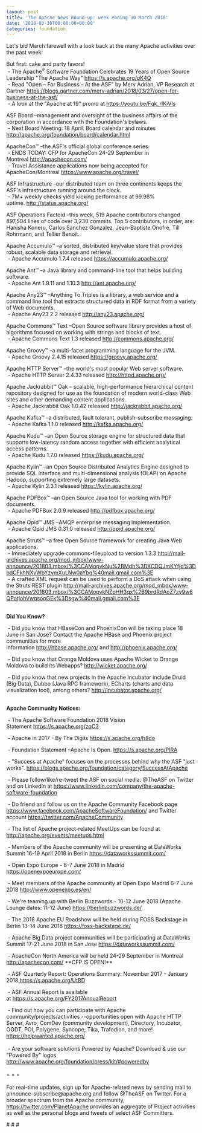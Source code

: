 ```yaml
---
layout: post
title: 'The Apache News Round-up: week ending 30 March 2018'
date: '2018-03-30T00:00:00+00:00'
categories: foundation
---
```

<p>Let's bid March farewell with a look back at the many Apache activities over the past week:</p> 
  <p>But first: cake and party favors!<br />&nbsp;- The Apache<sup>®</sup> Software Foundation Celebrates 19 Years of Open Source Leadership &quot;The Apache Way&quot;&nbsp;<a href="https://s.apache.org/gK4Q">https://s.apache.org/gK4Q</a><br />&nbsp;- Read &quot;Open – For Business – At the ASF&quot; by Merv Adrian, VP Research at Gartner&nbsp;<a href="https://blogs.gartner.com/merv-adrian/2018/03/27/open-for-business-at-the-asf/">https://blogs.gartner.com/merv-adrian/2018/03/27/open-for-business-at-the-asf/</a><br />&nbsp;- A look at the&nbsp;&quot;Apache at 19&quot; promo at <a href="https://youtu.be/Fqk_rlKiVIs">https://youtu.be/Fqk_rlKiVIs</a></p> 
  <p>ASF Board –management and oversight of the business affairs of the corporation in accordance with the Foundation's bylaws.<br />&nbsp;- Next Board Meeting: 18 April. Board calendar and minutes <a href="http://apache.org/foundation/board/calendar.html">http://apache.org/foundation/board/calendar.html</a></p> 
  <p>ApacheCon™ –the ASF's official global conference series.<br />&nbsp;- ENDS TODAY: CFP for ApacheCon 24-29 September in Montreal&nbsp;<a href="http://apachecon.com/">http://apachecon.com/</a><br />&nbsp;- Travel Assistance applications now being accepted for ApacheCon/Montreal&nbsp;<a href="https://www.apache.org/travel/">https://www.apache.org/travel/</a></p> 
  <p>ASF Infrastructure –our distributed team on three continents keeps the ASF's infrastructure running around the clock.<br />&nbsp;- 7M+ weekly checks yield kicking performance at 99.98% uptime.&nbsp;<a href="http://status.apache.org/">http://status.apache.org/</a></p> 
  <p>ASF Operations Factoid&nbsp;–this week, 519 Apache contributors changed 897,504 lines of code over 3,230 commits. Top 5 contributors, in order, are: Hanisha Koneru, Carlos Sanchez Gonzalez, Jean-Baptiste Onofré, Till Rohrmann, and Tellier Benoit.</p> 
  <p>Apache Accumulo™ –a sorted, distributed key/value store that provides robust, scalable data storage and retrieval.&nbsp;<br />&nbsp;- Apache Accumulo 1.7.4 released&nbsp;<a href="https://accumulo.apache.org/">https://accumulo.apache.org/</a></p> 
  <p>Apache Ant™ –a Java library and command-line tool that helps building software.<br />&nbsp;-&nbsp;Apache Ant 1.9.11 and 1.10.3&nbsp;<a href="http://ant.apache.org/">http://ant.apache.org/</a></p> 
  <p>Apache Any23™ –Anything To Triples is a library, a web service and a command line tool that extracts structured data in RDF format from a variety of Web documents.<br />&nbsp;- Apache Any23 2.2 released&nbsp;<a href="http://any23.apache.org/">http://any23.apache.org/</a></p> 
  <p>Apache Commons™ Text –Open Source software library provides a host of algorithms focused on working with strings and blocks of text.<br />&nbsp;- Apache Commons Text 1.3 released&nbsp;<a href="http://commons.apache.org/">http://commons.apache.org/</a></p> 
  <p>Apache Groovy™ –a multi-facet programming language for the JVM.<br />&nbsp;- Apache Groovy 2.4.15 released&nbsp;<a href="https://groovy.apache.org/">https://groovy.apache.org/</a></p> 
  <p>Apache HTTP Server™ –the world's most popular Web server software.<br />&nbsp;- Apache HTTP Server 2.4.33 released&nbsp;<a href="http://httpd.apache.org/">http://httpd.apache.org/</a></p> 
  <p>Apache Jackrabbit™ Oak – scalable, high-performance hierarchical content repository designed for use as the foundation of modern world-class Web sites and other demanding content applications.<br />&nbsp;- Apache Jackrabbit Oak 1.0.42 released&nbsp;<a href="http://jackrabbit.apache.org/">http://jackrabbit.apache.org/</a></p> 
  <p>Apache Kafka™ –a distributed, fault tolerant, publish-subscribe messaging.<br />&nbsp;- Apache Kafka 1.1.0 released&nbsp;<a href="http://kafka.apache.org/">http://kafka.apache.org/</a></p> 
  <p>Apache Kudu™ –an Open Source storage engine for structured data that supports low-latency random access together with efficient analytical access patterns.<br />&nbsp;- Apache Kudu 1.7.0 released&nbsp;<a href="https://kudu.apache.org/">https://kudu.apache.org/</a></p> 
  <p><span style="white-space: pre;"></span></p> 
  <p>Apache Kylin™ –an Open Source Distributed Analytics Engine designed to provide SQL interface and multi-dimensional analysis (OLAP) on Apache Hadoop, supporting extremely large datasets.<br />&nbsp;- Apache Kylin 2.3.1 released&nbsp;<a href="https://kylin.apache.org/">https://kylin.apache.org/</a></p> 
  <p>Apache PDFBox™ –an Open Source Java tool for working with PDF documents.<br />&nbsp;- Apache PDFBox 2.0.9 released&nbsp;<a href="http://pdfbox.apache.org/">http://pdfbox.apache.org/</a></p> 
  <p>Apache Qpid™ JMS –AMQP enterprise messaging implementation.<br />&nbsp;- Apache Qpid JMS 0.31.0 released&nbsp;<a href="http://qpid.apache.org/">http://qpid.apache.org/</a></p> 
  <p>Apache Struts™ –a free Open Source framework for creating Java Web applications.<br />&nbsp;- Immediately upgrade commons-fileupload to version 1.3.3 <a href="http://mail-archives.apache.org/mod_mbox/www-announce/201803.mbox/%3CCAMopvkNu%2BMdh%3DXCDQJmKYfjd%3DbdCFkhNXvWbYzvmXuLNw0aYbg%40mail.gmail.com%3E">http://mail-archives.apache.org/mod_mbox/www-announce/201803.mbox/%3CCAMopvkNu%2BMdh%3DXCDQJmKYfjd%3DbdCFkhNXvWbYzvmXuLNw0aYbg%40mail.gmail.com%3E</a><span style="white-space: pre;"><br /></span> &nbsp;- A crafted XML request can be used to perform a DoS attack when using the Struts REST plugin&nbsp;<a href="http://mail-archives.apache.org/mod_mbox/www-announce/201803.mbox/%3CCAMopvkNZoHH3qx%2B9brdRdAoZ7zy9w6QPotjohVwqsopGEk%3Dsgw%40mail.gmail.com%3E">http://mail-archives.apache.org/mod_mbox/www-announce/201803.mbox/%3CCAMopvkNZoHH3qx%2B9brdRdAoZ7zy9w6QPotjohVwqsopGEk%3Dsgw%40mail.gmail.com%3E</a><br /><br /></p> 
  <p> </p> 
  <p><strong>Did You Know?</strong></p> 
  <div> 
    <p>&nbsp;- Did you know that HBaseCon and PhoenixCon will be taking place 18 June in San Jose? Contact the Apache HBase and Phoenix project communities for more information&nbsp;<a href="http://hbase.apache.org/">http://hbase.apache.org/</a>&nbsp;and&nbsp;<a href="http://phoenix.apache.org/">http://phoenix.apache.org/</a></p> 
    <p>&nbsp;- Did you know that Orange Moldova uses Apache Wicket to&nbsp;Orange Moldova to build its Webapps?&nbsp;<a href="http://wicket.apache.org/">http://wicket.apache.org/</a></p> 
    <p>&nbsp;- Did you know that new projects in the Apache Incubator include Druid (Big Data),&nbsp;Dubbo (Java RPC framework), ECharts (charts and data visualization tool), among others?&nbsp;<a href="http://incubator.apache.org/">http://incubator.apache.org/</a><br /><br /> </p> 
  </div> 
  <div><strong>Apache Community Notices:</strong></div> 
  <p>&nbsp;- The Apache Software Foundation 2018 Vision Statement&nbsp;<a href="https://s.apache.org/zqC3">https://s.apache.org/zqC3</a></p> 
  <p>&nbsp;- Apache in 2017 - By The Digits&nbsp;<a href="https://s.apache.org/h8do">https://s.apache.org/h8do</a></p> 
  <p>&nbsp;- Foundation Statement –Apache Is Open. <a href="https://s.apache.org/PIRA">https://s.apache.org/PIRA</a></p> 
  <div> 
    <p>&nbsp;- &quot;Success at Apache&quot; focuses on the processes behind why the ASF &quot;just works&quot;. <a href="https://blogs.apache.org/foundation/category/SuccessAtApache">https://blogs.apache.org/foundation/category/SuccessAtApache</a></p> 
  </div> 
  <div> 
    <p>&nbsp;- Please follow/like/re-tweet the ASF on social media: @TheASF on Twitter and on LinkedIn at <a href="https://www.linkedin.com/company/the-apache-software-foundation">https://www.linkedin.com/company/the-apache-software-foundation</a></p> 
    <p>&nbsp;- Do friend and follow us on the Apache Community Facebook page <a href="https://www.facebook.com/ApacheSoftwareFoundation/">https://www.facebook.com/ApacheSoftwareFoundation/</a> and Twitter account <a href="https://twitter.com/ApacheCommunity">https://twitter.com/ApacheCommunity</a></p> 
  </div> 
  <div> 
    <p><a href="https://feathercast.apache.org/"></a></p> 
  </div> 
  <div> 
    <p>&nbsp;- The list of Apache project-related MeetUps can be found at <a href="https://twitter.com/ApacheCommunity">http://apache.org/events/meetups.html</a></p> 
    <p>&nbsp;- Members of the Apache community will be presenting at DataWorks Summit 16-19 April 2018 in Berlin&nbsp;<a href="https://dataworkssummit.com/">https://dataworkssummit.com/</a></p> 
    <p>&nbsp;- Open Expo Europe - 6-7 June 2018 in Madrid <a href="https://openexpoeurope.com/">https://openexpoeurope.com/</a></p> 
    <p>&nbsp;- Meet members of the Apache community at Open Expo Madrid 6-7 June 2018&nbsp;<a href="http://www.openexpo.es/en/">http://www.openexpo.es/en/</a></p> 
    <p>&nbsp;- We're teaming up with Berlin Buzzwords - 10-12 June 2018 (Apache Lounge dates: 11-12 June) <a href="https://berlinbuzzwords.de/">https://berlinbuzzwords.de/</a></p> 
    <p>&nbsp;- The 2018 Apache EU Roadshow will be held during FOSS Backstage in Berlin 13-14 June 2018&nbsp;<a href="https://foss-backstage.de/">https://foss-backstage.de/</a></p> 
  </div> 
  <div> 
    <p>&nbsp;- Apache Big Data project communities will be participating at DataWorks Summit 17-21 June 2018 in San Jose <a href="https://dataworkssummit.com/">https://dataworkssummit.com/</a></p> 
    <p>&nbsp;- ApacheCon North America&nbsp;will be held 24-29 September in Montreal <a href="http://apachecon.com/">http://apachecon.com/</a>&nbsp;**CFP IS OPEN!**</p> 
    <p>&nbsp;- ASF Quarterly Report: Operations Summary: November 2017 - January 2018<a href="https://s.apache.org/UtBD">&nbsp;https://s.apache.org/UtBD</a></p> 
  </div> 
  <div> 
    <p>&nbsp;- ASF Annual Report is available at&nbsp;<a href="https://s.apache.org/FY2017AnnualReport">https://s.apache.org/FY2017AnnualReport</a></p> 
  </div> 
  <div>&nbsp;- Find out how you can participate with Apache community/projects/activities --opportunities open with Apache HTTP Server, Avro, ComDev (community development), Directory, Incubator, OODT, POI, Polygene, Syncope, Tika, Trafodion, and more! <a href="https://helpwanted.apache.org/">https://helpwanted.apache.org/</a></div> 
  <div><br /></div> 
  <div>&nbsp;- Are your software solutions Powered by Apache? Download &amp; use our &quot;Powered By&quot; logos <a href="http://www.apache.org/foundation/press/kit/#poweredby">http://www.apache.org/foundation/press/kit/#poweredby</a></div> 
  <div><br /></div> 
  <div>= = =</div> 
  <div><br /></div> 
  <div>For real-time updates, sign up for Apache-related news by sending mail to announce-subscribe@apache.org and follow @TheASF on Twitter. For a broader spectrum from the Apache community, <a href="https://twitter.com/PlanetApache">https://twitter.com/PlanetApache</a> provides an aggregate of Project activities as well as the personal blogs and tweets of select ASF Committers.</div> 
  <p># # #</p>
